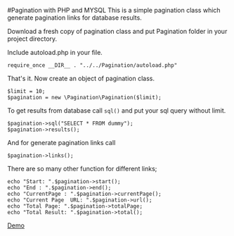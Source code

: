 #Pagination with PHP and MYSQL
This is a simple pagination class which generate pagination links for database results.

Download a fresh copy of pagination class and put Pagination folder in your project directory.

Include autoload.php in your file.

    require_once __DIR__ . "../../Pagination/autoload.php"
That's it. Now create an object of pagination class.

    $limit = 10;
    $pagination = new \Pagination\Pagination($limit);
To get results from database call `sql()` and put your sql query without limit.

    $pagination->sql("SELECT * FROM dummy");
    $pagination->results();
And for generate pagination links call 

    $pagination->links();
There are so many other function for different links;

    echo "Start: ".$pagination->start();
    echo "End : ".$pagination->end();
    echo "CurrentPage : ".$pagination->currentPage();
    echo "Current Page  URL: ".$pagination->url();
    echo "Total Page: ".$pagination->totalPage;
    echo "Total Result: ".$pagination->total();


[Demo](https://www.maxmarks.in/demo/pagination-with-php-and-mysql/)
